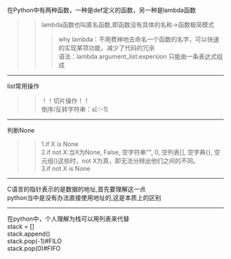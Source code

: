 在Python中有两种函数，一种是def定义的函数，另一种是lambda函数
>>lambda函数也叫匿名函数,即函数没有具体的名称->函数极简模式
>>>why lambda：不用费神地去命名一个函数的名字，可以快速的实现某项功能，减少了代码的冗余  
>>>语法：lambda argument_list:expersion 只能由一条表达式组成
***

list常用操作
>>！！切片操作！！  
>>倒序/反转字符串：s[::-1]

***
判断None
>>1.if X is None  
>>2.if not X:当X为None,  False, 空字符串"", 0, 空列表[], 空字典{}, 空元组()这些时，not X为真，即无法分辨出他们之间的不同。  
>>3.if not X is None

***
C语言的指针表示的是数据的地址,首先要理解这一点  
python当中是没有办法直接使用地址的,这是本质上的区别  

***

在python中，个人理解为栈可以用列表来代替  
stack = []  
stack.append(<item>)  
stack.pop(-1)#FILO  
stack.pop(0)#FIFO
